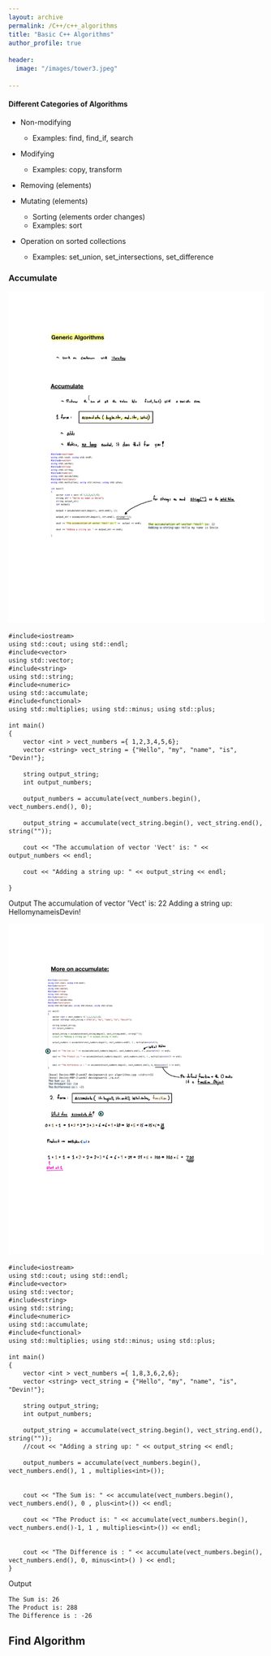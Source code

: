 ```yaml
---
layout: archive
permalink: /C++/c++_algorithms
title: "Basic C++ Algorithms"
author_profile: true

header:
  image: "/images/tower3.jpeg"
  
---
```

#### Different Categories of Algorithms

- Non-modifying
    - Examples: find, find_if, search

- Modifying
    - Examples: copy, transform

- Removing (elements)

- Mutating (elements)
    - Sorting (elements order changes)
    - Examples: sort
    
- Operation on sorted collections
    - Examples: set_union, set_intersections, set_difference


### Accumulate

![inserting an Image](/images/C++/algorithms/Page1.jpg)

    
    #include<iostream>
    using std::cout; using std::endl; 
    #include<vector>
    using std::vector;
    #include<string>
    using std::string;
    #include<numeric>
    using std::accumulate;
    #include<functional>
    using std::multiplies; using std::minus; using std::plus;

    int main()
    {
        vector <int > vect_numbers ={ 1,2,3,4,5,6};
        vector <string> vect_string = {"Hello", "my", "name", "is", "Devin!"};

        string output_string;
        int output_numbers;

        output_numbers = accumulate(vect_numbers.begin(), vect_numbers.end(), 0);

        output_string = accumulate(vect_string.begin(), vect_string.end(), string(""));

        cout << "The accumulation of vector 'Vect' is: " <<  output_numbers << endl;

        cout << "Adding a string up: " << output_string << endl;

    }

Output
    The accumulation of vector 'Vect' is: 22
    Adding a string up: HellomynameisDevin!


![inserting an Image](/images/C++/algorithms/Page2.jpg)


    #include<iostream>
    using std::cout; using std::endl; 
    #include<vector>
    using std::vector;
    #include<string>
    using std::string;
    #include<numeric>
    using std::accumulate;
    #include<functional>
    using std::multiplies; using std::minus; using std::plus;

    int main()
    {
        vector <int > vect_numbers ={ 1,8,3,6,2,6};
        vector <string> vect_string = {"Hello", "my", "name", "is", "Devin!"};

        string output_string;
        int output_numbers;

        output_string = accumulate(vect_string.begin(), vect_string.end(), string(""));
        //cout << "Adding a string up: " << output_string << endl;

        output_numbers = accumulate(vect_numbers.begin(), vect_numbers.end(), 1 , multiplies<int>());


        cout << "The Sum is: " << accumulate(vect_numbers.begin(), vect_numbers.end(), 0 , plus<int>()) << endl;

        cout << "The Product is: " << accumulate(vect_numbers.begin(), vect_numbers.end()-1, 1 , multiplies<int>()) << endl;
        
        
        cout << "The Difference is : " << accumulate(vect_numbers.begin(), vect_numbers.end(), 0, minus<int>() ) << endl;
    }

Output

    The Sum is: 26
    The Product is: 288
    The Difference is : -26



## Find Algorithm

